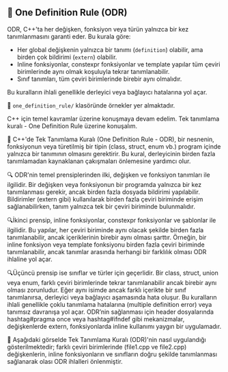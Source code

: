 ## 📌 One Definition Rule (ODR)

ODR, C++'ta her değişken, fonksiyon veya türün yalnızca bir kez tanımlanmasını garanti eder. Bu kurala göre:

- Her global değişkenin yalnızca bir tanımı (`definition`) olabilir, ama birden çok bildirimi (`extern`) olabilir.
- Inline fonksiyonlar, constexpr fonksiyonlar ve template yapılar tüm çeviri birimlerinde aynı olmak koşuluyla tekrar tanımlanabilir.
- Sınıf tanımları, tüm çeviri birimlerinde birebir aynı olmalıdır.

Bu kuralların ihlali genellikle derleyici veya bağlayıcı hatalarına yol açar.

📂 `one_definition_rule/` klasöründe örnekler yer almaktadır.

C++ için temel kavramlar üzerine konuşmaya devam edelim. Tek tanımlama kuralı - One Definition Rule üzerine konuşalım. 

📄 C++'de Tek Tanımlama Kuralı (One Definition Rule - ODR), bir nesnenin, fonksiyonun veya türetilmiş bir tipin (class, struct, enum vb.) program içinde yalnızca bir tanımının olmasını gerektirir. Bu kural, derleyicinin birden fazla tanımlamadan kaynaklanan çakışmaları önlemesine yardımcı olur.

🔍 ODR'nin temel prensiplerinden ilki, değişken ve fonksiyon tanımları ile ilgilidir. Bir değişken veya fonksiyonun bir programda yalnızca bir kez tanımlanması gerekir, ancak birden fazla dosyada bildirimi yapılabilir. Bildirimler (extern gibi) kullanılarak birden fazla çeviri biriminde erişim sağlanabilirken, tanım yalnızca tek bir çeviri biriminde bulunmalıdır.

🔍İkinci prensip, inline fonksiyonlar, constexpr fonksiyonlar ve şablonlar ile ilgilidir. Bu yapılar, her çeviri biriminde aynı olacak şekilde birden fazla tanımlanabilir, ancak içeriklerinin birebir aynı olması şarttır. Örneğin, bir inline fonksiyon veya template fonksiyonu birden fazla çeviri biriminde tanımlanabilir, ancak tanımlar arasında herhangi bir farklılık olması ODR ihlaline yol açar.

🔍Üçüncü prensip ise sınıflar ve türler için geçerlidir. Bir class, struct, union veya enum, farklı çeviri birimlerinde tekrar tanımlanabilir ancak birebir aynı olması zorunludur. Eğer aynı isimde ancak farklı içerikte bir sınıf tanımlanırsa, derleyici veya bağlayıcı aşamasında hata oluşur. Bu kuralların ihlali genellikle çoklu tanımlama hatalarına (multiple definition error) veya tanımsız davranışa yol açar. ODR’nin sağlanması için header dosyalarında hashtag#pragma once veya hashtag#ifndef gibi mekanizmalar, değişkenlerde extern, fonksiyonlarda inline kullanımı yaygın bir uygulamadır.

📂 Aşağıdaki görselde Tek Tanımlama Kuralı (ODR)'nin nasıl uygulandığı gösterilmektedir; farklı çeviri birimlerinde (file1.cpp ve file2.cpp) değişkenlerin, inline fonksiyonların ve sınıfların doğru şekilde tanımlanması sağlanarak olası ODR ihlalleri önlenmiştir.